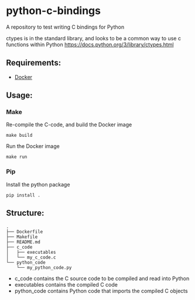 # python-c-bindings
A repository to test writing C bindings for Python

ctypes is in the standard library, and looks to be a common way to use c functions within Python https://docs.python.org/3/library/ctypes.html

## Requirements:
- [Docker](https://docs.docker.com/get-docker/)

## Usage:
### Make
Re-compile the C-code, and build the Docker image
```
make build
```

Run the Docker image
```
make run
```
### Pip
Install the python package
```
pip install .
```

## Structure:
```
.
├── Dockerfile
├── Makefile
├── README.md
├── c_code
│   ├── executables
│   └── my_c_code.c
└── python_code
    └── my_python_code.py
```
- c_code contains the C source code to be compiled and read into Python
- executables contains the compiled C code
- python_code contains Python code that imports the compiled C objects
